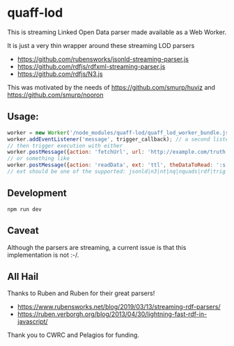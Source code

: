 # quaff-lod

This is streaming Linked Open Data parser made available as a Web Worker.

It is just a very thin wrapper around these streaming LOD parsers

* https://github.com/rubensworks/jsonld-streaming-parser.js
* https://github.com/rdfjs/rdfxml-streaming-parser.js
* https://github.com/rdfjs/N3.js

This was motivated by the needs of https://github.com/smurp/huviz and https://github.com/smurp/nooron

## Usage:

```js
worker = new Worker('/node_modules/quaff-lod/quaff_lod_worker_bundle.js')
worker.addEventListener('message', trigger_callback); // a second listener for error and end
// then trigger execution with either
worker.postMessage({action: 'fetchUrl', url: 'http://example.com/truth.ttl'}); // ext, if not passed, is taken from url
// or something like
worker.postMessage({action: 'readData', ext: 'ttl', theDataToRead: ':s :p "helo wrld" .'});
// ext should be one of the supported: jsonld|n3|nt|nq|nquads|rdf|trig|ttl|xml
```

## Development

`npm run dev`

## Caveat

Although the parsers are streaming, a current issue is that this implementation is not :-/.


## All Hail

Thanks to Ruben and Ruben for their great parsers!

* https://www.rubensworks.net/blog/2019/03/13/streaming-rdf-parsers/
* https://ruben.verborgh.org/blog/2013/04/30/lightning-fast-rdf-in-javascript/

Thank you to CWRC and Pelagios for funding.

